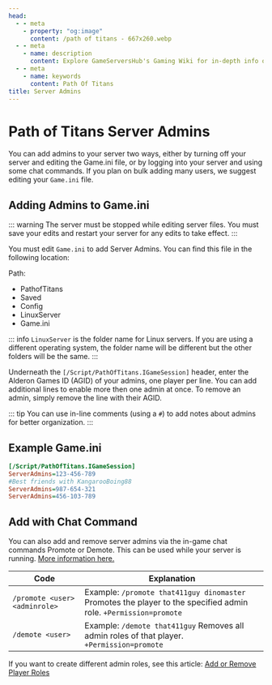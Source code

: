 ```yaml
---
head:
  - - meta
    - property: "og:image"
      content: /path of titans - 667x260.webp
  - - meta
    - name: description
      content: Explore GameServersHub's Gaming Wiki for in-depth info on Path of Titans. Find details on gameplay, features, and updates for the ultimate dino MMO adventure!
  - - meta
    - name: keywords
      content: Path Of Titans
title: Server Admins
---
```


# Path of Titans Server Admins

You can add admins to your server two ways, either by turning off your server and editing the Game.ini file, or by logging into your server and using some chat commands. If you plan on bulk adding many users, we suggest editing your `Game.ini` file.

## Adding Admins to Game.ini

::: warning
The server must be stopped while editing server files. You must save your edits and restart your server for any edits to take effect.
:::

You must edit `Game.ini` to add Server Admins. You can find this file in the following location:

Path:

<ul class="breadcrumbs" data-v-1536bbb2="">
  <li class="first" data-v-1536bbb2="">
    <span med-font="">
      <i class="fas fa-folder" data-v-1536bbb2=""></i> PathofTitans
    </span>
  </li>
  <li class="" data-v-1536bbb2="">
    <span med-font="">
      <i class="fas fa-folder" data-v-1536bbb2=""></i> Saved
    </span>
  </li>

  <li class="" data-v-1536bbb2="">
    <span med-font="">
      <i class="fas fa-folder" data-v-1536bbb2=""></i> Config
    </span>
  </li>

  <li class="" data-v-1536bbb2="">
    <span med-font="">
      <i class="fas fa-folder" data-v-1536bbb2=""></i> LinuxServer
    </span>
  </li>

  <li class="last" data-v-1536bbb2="">
    <span med-font="">
      <i class="fas fa-file" data-v-1536bbb2=""></i> Game.ini
    </span>
  </li>
</ul>

::: info
`LinuxServer` is the folder name for Linux servers. If you are using a different operating system, the folder name will be different but the other folders will be the same.
:::

Underneath the `[/Script/PathOfTitans.IGameSession]` header, enter the Alderon Games ID (AGID) of your admins, one player per line. You can add additional lines to enable more then one admin at once. To remove an admin, simply remove the line with their AGID.

::: tip
You can use in-line comments (using a `#`) to add notes about admins for better organization.
:::

## Example Game.ini

```ini
[/Script/PathOfTitans.IGameSession]
ServerAdmins=123-456-789
#Best friends with KangarooBoing88
ServerAdmins=987-654-321
ServerAdmins=456-103-789
```

## Add with Chat Command

You can also add and remove server admins via the in-game chat commands Promote or Demote. This can be used while your server is running. [More information here.](#)

| Code                          | Explanation                                                                                                      |
| ----------------------------- | ---------------------------------------------------------------------------------------------------------------- |
| `/promote <user> <adminrole>` | Example: `/promote that411guy dinomaster` Promotes the player to the specified admin role. `+Permission=promote` |
| `/demote <user>`              | Example: `/demote that411guy` Removes all admin roles of that player. `+Permission=promote`                      |

If you want to create different admin roles, see this article: [Add or Remove Player Roles](#)

